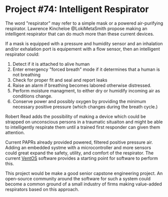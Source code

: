 # Project #74: Intelligent Respirator

The word "respirator" may refer to a simple mask or a powered air-purifying respirator. 
Lawrence Kincheloe @LokiMetaSmith propose making an intelligent respirator that can do much more than these current devices.

If a mask is equipped with a pressure and humidity sensor and an inhalation and/or exhalation port
is equipement with a flow sensor, then an intelligent respirator could:
1) Detect if it is attached to alive human
2) Enter emergency "forced breath" mode if it determines that a human is not breathing
3) Check for proper fit and seal and report leaks
4) Raise an alarm if breathing becomes labored otherwise distressed.
5) Perform moisture managment, to either dry or humidify incoming air as conditions change.
6) Conserve power and possibly oxygen by providing the minimum necessary positive pressure (which changes during the breath cycle.)

Robert Read adds the possibility of making a device which could be strapped on unconscious persons in a traumatic situaiton
and might be able to intelligently respirate them until a trained first responder can given them attention.

Current PAPRs already provided powered, filtered positive pressure air. Adding an embedded systme with
a microcontroller and more sensors could great expand the safety, utility, and comfort of the respirator.
The current [VentOS](https://gitlab.com/project-ventos/ventos) software provides a starting point for 
software to perform this.

This project would be make a good senior capstone engineering project. An open-source community around
the software for such a system could become a common ground of a small industry of firms making value-added
respirators based on this approach.

